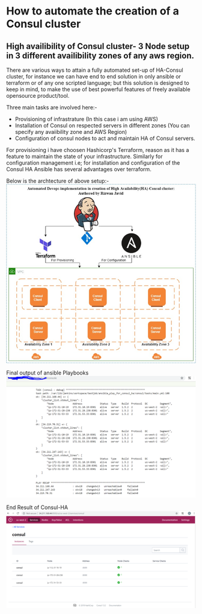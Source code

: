 # How to automate the creation of a Consul cluster
## High availibility of Consul cluster- 3 Node setup in 3 different availibility zones of any aws region. 

 There are various ways to attain a fully automated set-up of HA-Consul cluster, for instance we can have end to end solution in only  ansible or terraform or of any one scripted language; but this solution is designed to keep in mind, to make the use of best powerful features of  freely available opensource product/tool.
 
 Three main tasks are involved here:-
   -  Provisioning of infrastrature (In this case i am using AWS)
   -  Installation of Consul on respected servers in different zones (You can specify any avaiibility zone and AWS Region)
   -  Configuration of consul nodes to act and maintain HA of Consul servers.
   
For provisioning i have choosen Hashicorp's Terraform, reason as it has a feature to maintain the state of your infrastructure. Similarly for configuration management i.e; for installation and configuration  of the Consul HA Ansible has several advantages over terraform.

Below is the archtecture of above setup:-
                   ![Image](https://github.com/DevopsRizwan/consul-cluster/blob/master/consul.jpg)

Final output of ansible Playbooks                  
                  ![Image](https://github.com/DevopsRizwan/consul-cluster/blob/master/ansible-output.PNG)


End Result of Consul-HA
                  ![Image](https://github.com/DevopsRizwan/consul-cluster/blob/master/consul-ha.PNG)
